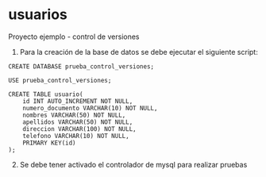 # usuarios
Proyecto ejemplo - control de versiones

1. Para la creación de la base de datos se debe ejecutar el siguiente script:

```
CREATE DATABASE prueba_control_versiones;

USE prueba_control_versiones;

CREATE TABLE usuario(
	id INT AUTO_INCREMENT NOT NULL,
	numero_documento VARCHAR(10) NOT NULL,
	nombres VARCHAR(50) NOT NULL,
	apellidos VARCHAR(50) NOT NULL,
	direccion VARCHAR(100) NOT NULL,
	telefono VARCHAR(10) NOT NULL,
	PRIMARY KEY(id)
);

```

2. Se debe tener activado el controlador de mysql para realizar pruebas
